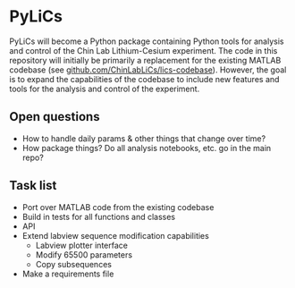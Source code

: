 # PyLiCs

PyLiCs will become a Python package containing Python tools for analysis and control of the Chin Lab Lithium-Cesium experiment. The code in this repository will initially be primarily a replacement for the existing MATLAB codebase (see [github.com/ChinLabLiCs/lics-codebase](https://github.com/ChinlabLiCsCode/lics-codebase)). However, the goal is to expand the capabilities of the codebase to include new features and tools for the analysis and control of the experiment.

## Open questions 

- How to handle daily params & other things that change over time? 
- How package things? Do all analysis notebooks, etc. go in the main repo? 

## Task list

- Port over MATLAB code from the existing codebase
- Build in tests for all functions and classes
- API 
- Extend labview sequence modification capabilities
    - Labview plotter interface
    - Modify 65500 parameters 
    - Copy subsequences 
- Make a requirements file